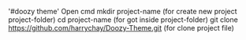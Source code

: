 '#doozy theme'
Open cmd
mkdir project-name (for create new project project-folder)
cd project-name (for got inside project-folder)
git clone https://github.com/harrychay/Doozy-Theme.git  (for clone project file)

